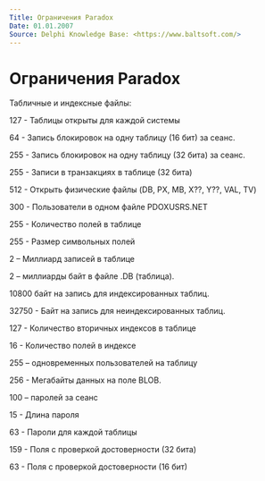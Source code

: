 ```yaml
---
Title: Ограничения Paradox
Date: 01.01.2007
Source: Delphi Knowledge Base: <https://www.baltsoft.com/>
---
```



Ограничения Paradox
===================

Табличные и индексные файлы:

127 - Таблицы открыты для каждой системы

64 - Запись блокировок на одну таблицу (16 бит) за сеанс.

255 - Запись блокировок на одну таблицу (32 бита) за сеанс.

255 - Записи в транзакциях в таблице (32 бита)

512 - Открыть физические файлы (DB, PX, MB, X??, Y??, VAL, TV)

300 - Пользователи в одном файле PDOXUSRS.NET

255 - Количество полей в таблице

255 - Размер символьных полей

2 – Миллиард записей в таблице

2 – миллиарды байт в файле .DB (таблица).

10800 байт на запись для индексированных таблиц.

32750 - Байт на запись для неиндексированных таблиц.

127 - Количество вторичных индексов в таблице

16 - Количество полей в индексе

255 – одновременных пользователей на таблицу

256 - Мегабайты данных на поле BLOB.

100 – паролей за сеанс

15 - Длина пароля

63 - Пароли для каждой таблицы

159 - Поля с проверкой достоверности (32 бита)

63 - Поля с проверкой достоверности (16 бит)

